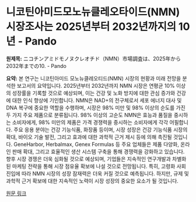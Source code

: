 # 니코틴아미드모노뉴클레오타이드(NMN) 시장조사는 2025년부터 2032년까지의 10년 - Pando

**원제목:** ニコチンアミドモノヌクレオチド（NMN）市場調査は、2025年から2032年までの10. - Pando

**요약:** 본 연구는 니코틴아미드 모노뉴클레오티드(NMN) 시장의 현황과 미래 전망을 분석한 보고서의 요약입니다.  2025년부터 2032년까지 NMN 시장은 연평균 10% 이상의 성장률을 기록할 것으로 예상되며,  이는 건강 및 노화 방지에 대한 관심 증가와 건강에 대한 인식 향상에 기인합니다.  NMN은 NAD+의 전구체로서 세포 에너지 대사 및 DNA 복구에 중요한 역할을 수행하며,  시장은 98% 미만 및 98% 이상의 순도를 가진 두 가지 주요 제품으로 분류됩니다.  98% 이상의 고순도 NMN은 효능과 품질을 중시하는 소비자에게, 98% 미만의 제품은 가격 경쟁력을 중시하는 소비자에게 각각 어필합니다.  주요 응용 분야는 건강 기능식품, 화장품 등이며,  시장 성장은 건강 기능식품 시장의 확대, 바이오 기술 발전, 그리고 효과에 대한 과학적 근거 제시 등에 의해 촉진될 것입니다.  GeneHarbor, Herbalmax, Genex Formulas 등 주요 업체들은  제품 다양화, 온라인 판매 확대, 그리고 효율적인 생산 시스템 구축을 통해 경쟁력을 강화하고 있습니다.  향후 시장 경쟁은 더욱 심화될 것으로 예상되며,  기업들은 지속적인 연구개발과 차별화된 마케팅 전략을 통해 시장 점유율 확보에 나설 것으로 전망됩니다.  특히,  고령화 사회 진입에 따라 NMN 시장의 성장 잠재력은 더욱 커질 것으로 예측됩니다.  하지만,  규제 및 과학적 근거 확보에 대한 지속적인 노력이 시장 성장의 중요한 요소가 될 것입니다.

[원문 링크](https://pando.life/article/1836706)
